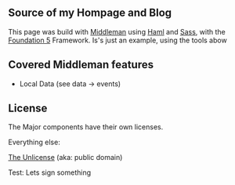 ## Source of my Hompage and Blog

This page was build with [Middleman](http://middlemanapp.com/) using [Haml](http://haml-lang.com/) 
and [Sass](http://sass-lang.com/), with the  [Foundation 5](http://foundation.zurb.com/) Framework. 
Is's just an example, using the tools abow

## Covered Middleman features

- Local Data (see data -> events)

## License

The Major components have their own licenses.

Everything else:

[The Unlicense](http://unlicense.org/) (aka: public domain)

Test: Lets sign something